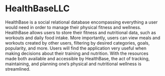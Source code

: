 # HealthBaseLLC

  HealthBase is a social relational database encompassing everything a user would need in order to manage their physical fitness and wellness. HealthBase allows users to store their fitness and nutritional data, such as workouts and daily food intake. More importantly, users can view meals and workouts created by other users, filtering by desired categories, goals, popularity, and more. 
  Users will find the application very useful when making decisions about their training and nutrition. With the resources made both available and accessible by HealthBase, the act of tracking, maintaining, and planning one’s physical and nutritional wellness is streamlined.






